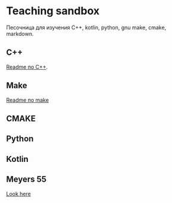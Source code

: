 # Teaching sandbox
Песочница для изучения C++, kotlin, python, gnu make, cmake, markdown.

## C++

[Readme по C++](cpp/README.md).

## Make

[Readme по make](make_builder/README.md)

## CMAKE

## Python

## Kotlin

## Meyers 55
[Look here](https://github.com/sonulen/sb_meyers55/blob/a70dc7baf4dcd43a937f35ee5a719bc5974b5ef0/README.md)